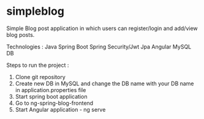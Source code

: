 # simpleblog

Simple Blog post application in which users can register/login and add/view blog posts.

Technologies : 
Java
Spring Boot
Spring Security/Jwt
Jpa
Angular
MySQL DB

Steps to run the project : 
1. Clone git repository
2. Create new DB in MySQL and change the DB name with your DB name in application.properties file
3. Start spring boot application
4. Go to ng-spring-blog-frontend
5. Start Angular application - ng serve

